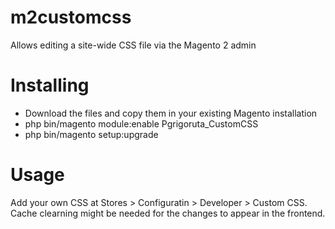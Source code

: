# m2customcss
Allows editing a site-wide CSS file via the Magento 2 admin

# Installing

- Download the files and copy them in your existing Magento installation
- php bin/magento module:enable Pgrigoruta_CustomCSS
- php bin/magento setup:upgrade

# Usage

Add your own CSS at Stores > Configuratin > Developer > Custom CSS. Cache clearning might be needed for the changes to appear in the frontend.
